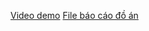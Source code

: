 [Video demo](https://drive.google.com/file/d/1JZg8FLFBNUiIRpC82LV7Th50KhhSTUt2/view?usp=sharing)
[File báo cáo đồ án](https://github.com/kaibagold/DoAn_CuoiKy/blob/master/NH%C3%93M-14_-X%C3%82Y%20D%E1%BB%B0NG%20%E1%BB%A8NG%20D%E1%BB%A4NG%20B%C3%81N%20CAFE%20HT%20COFFEE.docx)
